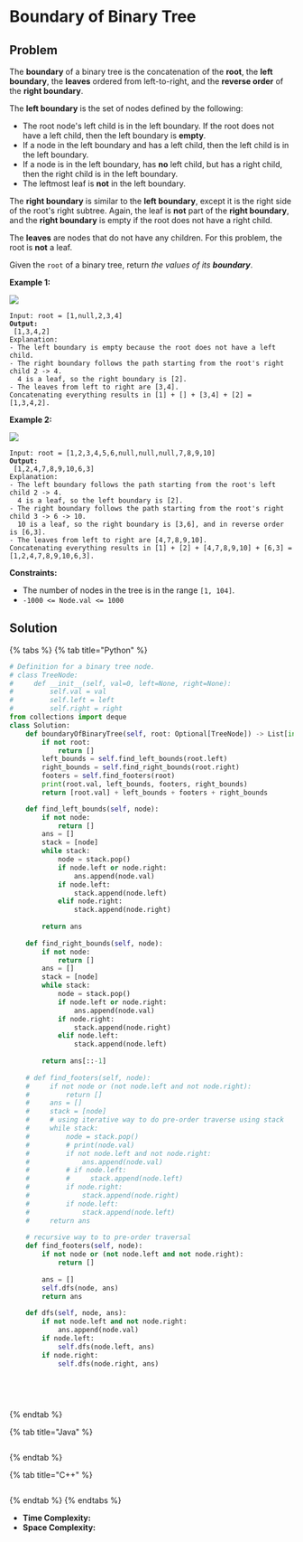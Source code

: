 # Boundary of Binary Tree

## Problem



The **boundary** of a binary tree is the concatenation of the **root**, the **left boundary**, the **leaves** ordered from left-to-right, and the **reverse order** of the **right boundary**.

The **left boundary** is the set of nodes defined by the following:

* The root node's left child is in the left boundary. If the root does not have a left child, then the left boundary is **empty**.
* If a node in the left boundary and has a left child, then the left child is in the left boundary.
* If a node is in the left boundary, has **no** left child, but has a right child, then the right child is in the left boundary.
* The leftmost leaf is **not** in the left boundary.

The **right boundary** is similar to the **left boundary**, except it is the right side of the root's right subtree. Again, the leaf is **not** part of the **right boundary**, and the **right boundary** is empty if the root does not have a right child.

The **leaves** are nodes that do not have any children. For this problem, the root is **not** a leaf.

Given the `root` of a binary tree, return _the values of its **boundary**_.

&#x20;

**Example 1:**

![](https://assets.leetcode.com/uploads/2020/11/11/boundary1.jpg)

<pre><code>Input: root = [1,null,2,3,4]
<strong>Output:
</strong> [1,3,4,2]
Explanation:
- The left boundary is empty because the root does not have a left child.
- The right boundary follows the path starting from the root's right child 2 -> 4.
  4 is a leaf, so the right boundary is [2].
- The leaves from left to right are [3,4].
Concatenating everything results in [1] + [] + [3,4] + [2] = [1,3,4,2].
</code></pre>

**Example 2:**

![](https://assets.leetcode.com/uploads/2020/11/11/boundary2.jpg)

<pre><code>Input: root = [1,2,3,4,5,6,null,null,null,7,8,9,10]
<strong>Output:
</strong> [1,2,4,7,8,9,10,6,3]
Explanation:
- The left boundary follows the path starting from the root's left child 2 -> 4.
  4 is a leaf, so the left boundary is [2].
- The right boundary follows the path starting from the root's right child 3 -> 6 -> 10.
  10 is a leaf, so the right boundary is [3,6], and in reverse order is [6,3].
- The leaves from left to right are [4,7,8,9,10].
Concatenating everything results in [1] + [2] + [4,7,8,9,10] + [6,3] = [1,2,4,7,8,9,10,6,3].
</code></pre>

&#x20;

**Constraints:**

* The number of nodes in the tree is in the range `[1, 104]`.
* `-1000 <= Node.val <= 1000`



## Solution&#x20;

{% tabs %}
{% tab title="Python" %}
```python
# Definition for a binary tree node.
# class TreeNode:
#     def __init__(self, val=0, left=None, right=None):
#         self.val = val
#         self.left = left
#         self.right = right
from collections import deque
class Solution:
    def boundaryOfBinaryTree(self, root: Optional[TreeNode]) -> List[int]:
        if not root:
            return []
        left_bounds = self.find_left_bounds(root.left)
        right_bounds = self.find_right_bounds(root.right)
        footers = self.find_footers(root)
        print(root.val, left_bounds, footers, right_bounds)
        return [root.val] + left_bounds + footers + right_bounds

    def find_left_bounds(self, node):
        if not node:
            return []
        ans = []
        stack = [node]
        while stack:
            node = stack.pop()
            if node.left or node.right:
                ans.append(node.val)
            if node.left:
                stack.append(node.left)
            elif node.right:
                stack.append(node.right)
        
        return ans
    
    def find_right_bounds(self, node):
        if not node:
            return []
        ans = []
        stack = [node]
        while stack:
            node = stack.pop()
            if node.left or node.right:
                ans.append(node.val)
            if node.right:
                stack.append(node.right)
            elif node.left:
                stack.append(node.left)
        
        return ans[::-1]
    
    # def find_footers(self, node):
    #     if not node or (not node.left and not node.right):
    #         return []
    #     ans = []
    #     stack = [node]
    #     # using iterative way to do pre-order traverse using stack
    #     while stack:
    #         node = stack.pop()
    #         # print(node.val)
    #         if not node.left and not node.right:
    #             ans.append(node.val)
    #         # if node.left:
    #         #     stack.append(node.left)
    #         if node.right:
    #             stack.append(node.right)
    #         if node.left:
    #             stack.append(node.left)
    #     return ans
    
    # recursive way to to pre-order traversal
    def find_footers(self, node):
        if not node or (not node.left and not node.right):
            return []
        
        ans = []
        self.dfs(node, ans)
        return ans
    
    def dfs(self, node, ans):
        if not node.left and not node.right:
            ans.append(node.val)
        if node.left:
            self.dfs(node.left, ans)
        if node.right:
            self.dfs(node.right, ans)
        
        
        
    
```
{% endtab %}

{% tab title="Java" %}
```java
```
{% endtab %}

{% tab title="C++" %}
```cpp
```
{% endtab %}
{% endtabs %}

* **Time Complexity:**
* **Space Complexity:**

